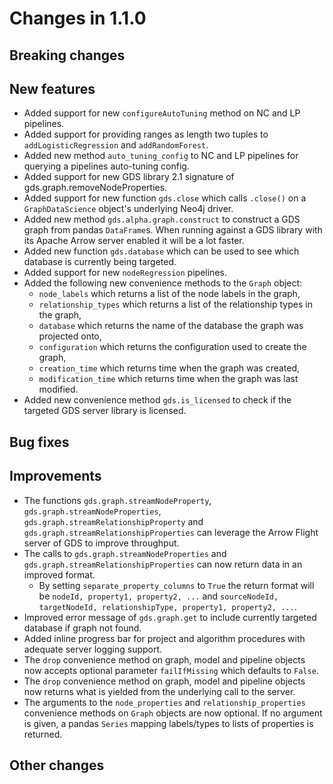 # Changes in 1.1.0


## Breaking changes
  

## New features

* Added support for new `configureAutoTuning` method on NC and LP pipelines.
* Added support for providing ranges as length two tuples to `addLogisticRegression` and `addRandomForest`.
* Added new method `auto_tuning_config` to NC and LP pipelines for querying a pipelines auto-tuning config.
* Added support for new GDS library 2.1 signature of gds.graph.removeNodeProperties.
* Added support for new function `gds.close` which calls `.close()` on a `GraphDataScience` object's underlying Neo4j driver.
* Added new method `gds.alpha.graph.construct` to construct a GDS graph from pandas `DataFrame`s. When running against a GDS library with its Apache Arrow server enabled it will be a lot faster.
* Added new function `gds.database` which can be used to see which database is currently being targeted.
* Added support for new `nodeRegression` pipelines.
* Added the following new convenience methods to the `Graph` object:
  * `node_labels` which returns a list of the node labels in the graph,
  * `relationship_types` which returns a list of the relationship types in the graph,
  * `database` which returns the name of the database the graph was projected onto,
  * `configuration` which returns the configuration used to create the graph,
  * `creation_time` which returns time when the graph was created,
  * `modification_time` which returns time when the graph was last modified.
* Added new convenience method `gds.is_licensed` to check if the targeted GDS server library is licensed.


## Bug fixes


## Improvements

* The functions `gds.graph.streamNodeProperty`, `gds.graph.streamNodeProperties`, `gds.graph.streamRelationshipProperty` and `gds.graph.streamRelationshipProperties` can leverage the Arrow Flight server of GDS to improve throughput.
* The calls to `gds.graph.streamNodeProperties` and `gds.graph.streamRelationshipProperties` can now return data in an improved format.
  * By setting `separate_property_columns` to `True` the return format will be `nodeId, property1, property2, ...` and `sourceNodeId, targetNodeId, relationshipType, property1, property2, ...`.
* Improved error message of `gds.graph.get` to include currently targeted database if graph not found.
* Added inline progress bar for project and algorithm procedures with adequate server logging support.
* The `drop` convenience method on graph, model and pipeline objects now accepts optional parameter `failIfMissing` which defaults to `False`.
* The `drop` convenience method on graph, model and pipeline objects now returns what is yielded from the underlying call to the server.
* The arguments to the `node_properties` and `relationship_properties` convenience methods on `Graph` objects are now optional. If no argument is given, a pandas `Series` mapping labels/types to lists of properties is returned.


## Other changes
